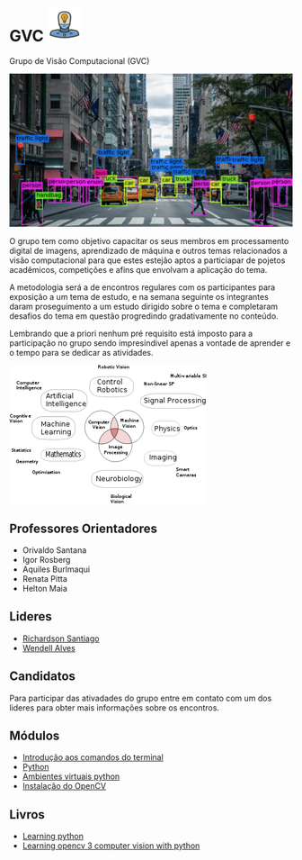 # GVC <img src="./readme_imgs/robot-icon.png" alt="icon" width="60"/>

Grupo de Visão Computacional (GVC)

![computerVision](./readme_imgs/home.png)

O grupo tem como objetivo capacitar os seus membros em processamento digital de imagens, aprendizado de máquina e outros temas relacionados a visão computacional para que estes estejão aptos a particiapar de pojetos acadêmicos, competições e afins que envolvam a aplicação do tema.

A metodologia será a de encontros regulares com os participantes para exposição a um tema de estudo, e na semana seguinte os integrantes daram proseguimento a um estudo dirigido sobre o tema e completaram desafios do tema em questão progredindo gradativamente no conteúdo.

Lembrando que a priori nenhum pré requisito está imposto para a participação no grupo sendo impresindivel apenas a vontade de aprender e o tempo para se dedicar as atividades.

![fileds](./readme_imgs/computer-vision-fields.png)

## Professores Orientadores

* Orivaldo Santana
* Igor Rosberg
* Aquiles Burlmaqui
* Renata Pitta
* Helton Maia

## Lideres

* [Richardson Santiago](https://github.com/vanluwin)
* [Wendell Alves](https://github.com/wendellalves/)

## Candidatos

Para participar das ativadades do grupo entre em contato com um dos lideres para obter mais informações sobre os encontros.

## Módulos

* [Introdução aos comandos do terminal](https://github.com/Natalnet/ModulosDeEstudo/tree/master/Linux)
* [Python](https://github.com/Natalnet/ModulosDeEstudo/tree/master/Python/Basico)
* [Ambientes virtuais python](./tutoriais/pythonVirtualEnvs.md)
* [Instalação do OpenCV](./tutoriais/opencvInstalation.md)

## Livros

* [Learning python](https://www.packtpub.com/packt/free-ebook/learning-python)
* [Learning opencv 3 computer vision with python](https://www.packtpub.com/free-ebook/opencv-python)
